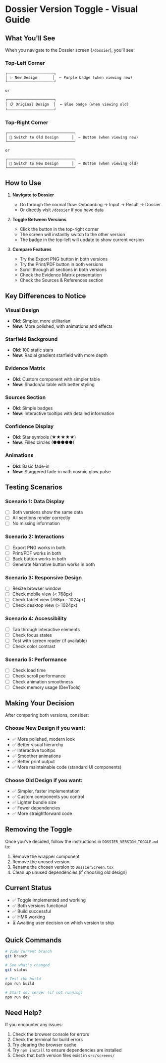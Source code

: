 # Dossier Version Toggle - Visual Guide

## What You'll See

When you navigate to the Dossier screen (`/dossier`), you'll see:

### Top-Left Corner
```
┌─────────────────────┐
│ ✨ New Design       │  ← Purple badge (when viewing new)
└─────────────────────┘

or

┌─────────────────────┐
│ 📋 Original Design  │  ← Blue badge (when viewing old)
└─────────────────────┘
```

### Top-Right Corner
```
┌──────────────────────────────┐
│ 🔄 Switch to Old Design      │  ← Button (when viewing new)
└──────────────────────────────┘

or

┌──────────────────────────────┐
│ 🔄 Switch to New Design      │  ← Button (when viewing old)
└──────────────────────────────┘
```

## How to Use

1. **Navigate to Dossier**
   - Go through the normal flow: Onboarding → Input → Result → Dossier
   - Or directly visit `/dossier` if you have data

2. **Toggle Between Versions**
   - Click the button in the top-right corner
   - The screen will instantly switch to the other version
   - The badge in the top-left will update to show current version

3. **Compare Features**
   - Try the Export PNG button in both versions
   - Try the Print/PDF button in both versions
   - Scroll through all sections in both versions
   - Check the Evidence Matrix presentation
   - Check the Sources & References section

## Key Differences to Notice

### Visual Design
- **Old**: Simpler, more utilitarian
- **New**: More polished, with animations and effects

### Starfield Background
- **Old**: 100 static stars
- **New**: Radial gradient starfield with more depth

### Evidence Matrix
- **Old**: Custom component with simpler table
- **New**: Shadcn/ui table with better styling

### Sources Section
- **Old**: Simple badges
- **New**: Interactive tooltips with detailed information

### Confidence Display
- **Old**: Star symbols (★★★★★)
- **New**: Filled circles (●●●●●)

### Animations
- **Old**: Basic fade-in
- **New**: Staggered fade-in with cosmic glow pulse

## Testing Scenarios

### Scenario 1: Data Display
- [ ] Both versions show the same data
- [ ] All sections render correctly
- [ ] No missing information

### Scenario 2: Interactions
- [ ] Export PNG works in both
- [ ] Print/PDF works in both
- [ ] Back button works in both
- [ ] Generate Narrative button works in both

### Scenario 3: Responsive Design
- [ ] Resize browser window
- [ ] Check mobile view (< 768px)
- [ ] Check tablet view (768px - 1024px)
- [ ] Check desktop view (> 1024px)

### Scenario 4: Accessibility
- [ ] Tab through interactive elements
- [ ] Check focus states
- [ ] Test with screen reader (if available)
- [ ] Check color contrast

### Scenario 5: Performance
- [ ] Check load time
- [ ] Check scroll performance
- [ ] Check animation smoothness
- [ ] Check memory usage (DevTools)

## Making Your Decision

After comparing both versions, consider:

### Choose **New Design** if you want:
- ✅ More polished, modern look
- ✅ Better visual hierarchy
- ✅ Interactive tooltips
- ✅ Smoother animations
- ✅ Better print output
- ✅ More maintainable code (standard UI components)

### Choose **Old Design** if you want:
- ✅ Simpler, faster implementation
- ✅ Custom components you control
- ✅ Lighter bundle size
- ✅ Fewer dependencies
- ✅ More straightforward code

## Removing the Toggle

Once you've decided, follow the instructions in `DOSSIER_VERSION_TOGGLE.md` to:
1. Remove the wrapper component
2. Remove the unused version
3. Rename the chosen version to `DossierScreen.tsx`
4. Clean up unused dependencies (if choosing old design)

## Current Status

- ✅ Toggle implemented and working
- ✅ Both versions functional
- ✅ Build successful
- ✅ HMR working
- ⏳ Awaiting user decision on which version to ship

## Quick Commands

```bash
# View current branch
git branch

# See what's changed
git status

# Test the build
npm run build

# Start dev server (if not running)
npm run dev
```

## Need Help?

If you encounter any issues:
1. Check the browser console for errors
2. Check the terminal for build errors
3. Try clearing the browser cache
4. Try `npm install` to ensure dependencies are installed
5. Check that both version files exist in `src/screens/`
